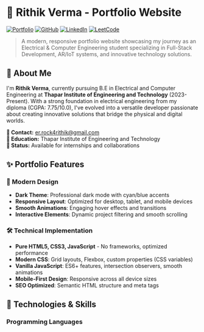 # 🚀 Rithik Verma - Portfolio Website

[![Portfolio](https://img.shields.io/badge/Portfolio-Live-brightgreen)](https://rithikverma.github.io/portfolio)
[![GitHub](https://img.shields.io/badge/GitHub-Profile-blue)](https://github.com/rithikverma)
[![LinkedIn](https://img.shields.io/badge/LinkedIn-Connect-blue)](https://linkedin.com/in/rithikverma)
[![LeetCode](https://img.shields.io/badge/LeetCode-Profile-yellow)](https://leetcode.com/rithikverma)

> A modern, responsive portfolio website showcasing my journey as an Electrical & Computer Engineering student specializing in Full-Stack Development, AR/IoT systems, and innovative technology solutions.

## 🎯 About Me

I'm **Rithik Verma**, currently pursuing B.E in Electrical and Computer Engineering at **Thapar Institute of Engineering and Technology** (2023-Present). With a strong foundation in electrical engineering from my diploma (CGPA: 7.75/10.0), I've evolved into a versatile developer passionate about creating innovative solutions that bridge the physical and digital worlds.

**📧 Contact:** er.rock4rithik@gmail.com  
**🏫 Education:** Thapar Institute of Engineering and Technology  
**📍 Status:** Available for internships and collaborations  

## ✨ Portfolio Features

### 🎨 Modern Design
- **Dark Theme**: Professional dark mode with cyan/blue accents
- **Responsive Layout**: Optimized for desktop, tablet, and mobile devices
- **Smooth Animations**: Engaging hover effects and transitions
- **Interactive Elements**: Dynamic project filtering and smooth scrolling

### 🛠️ Technical Implementation
- **Pure HTML5, CSS3, JavaScript** - No frameworks, optimized performance
- **Modern CSS**: Grid layouts, Flexbox, custom properties (CSS variables)
- **Vanilla JavaScript**: ES6+ features, intersection observers, smooth animations
- **Mobile-First Design**: Responsive across all device sizes
- **SEO Optimized**: Semantic HTML structure and meta tags

## 🔧 Technologies & Skills

### Programming Languages
